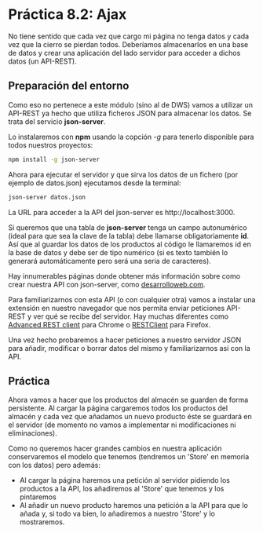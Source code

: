 # Práctica 8.2: Ajax
No tiene sentido que cada vez que cargo mi página no tenga datos y cada vez que la cierro se pierdan todos. Deberíamos almacenarlos en una base de datos y crear una aplicación del lado servidor para acceder a dichos datos (un API-REST).

## Preparación del entorno
Como eso no pertenece a este módulo (sino al de DWS) vamos a utilizar un API-REST ya hecho que utiliza ficheros JSON para almacenar los datos. Se trata del servicio **json-server**.

Lo instalaremos con **npm** usando la copción _-g_ para tenerlo disponible para todos nuestros proyectos:
```bash
npm install -g json-server
```
Ahora para ejecutar el servidor y que sirva los datos de un fichero (por ejemplo de datos.json) ejecutamos desde la terminal:
```bash
json-server datos.json
```

La URL para acceder a la API del json-server es http://localhost:3000.

Si queremos que una tabla de **json-server** tenga un campo autonumérico (ideal para que sea la clave de la tabla) debe llamarse obligatoriamente **id**. Así que al guardar los datos de los productos al código le llamaremos id en la base de datos y debe ser de tipo numérico (si es texto también lo generará automáticamente pero será una seria de caracteres).

Hay innumerables páginas donde obtener más información sobre como crear nuestra API con json-server, como [desarrolloweb.com](https://desarrolloweb.com/articulos/crear-api-rest-json-server.html).

Para familiarizarnos con esta API (o con cualquier otra) vamos a instalar una extensión en nuestro navegador que nos permita enviar peticiones API-REST y ver qué se recibe del servidor. Hay muchas diferentes como [Advanced REST client](https://chrome.google.com/webstore/detail/advanced-rest-client/hgmloofddffdnphfgcellkdfbfbjeloo) para Chrome o [RESTClient](https://addons.mozilla.org/es/firefox/addon/restclient/) para Firefox.

Una vez hecho probaremos a hacer peticiones a nuestro servidor JSON para añadir, modificar o borrar datos del mismo y familiarizarnos así con la API.

## Práctica
Ahora vamos a hacer que los productos del almacén se guarden de forma persistente. Al cargar la página cargaremos todos los productos del almacén y cada vez que añadamos un nuevo producto éste se guardará en el servidor (de momento no vamos a implementar ni modificaciones ni eliminaciones).

Como no queremos hacer grandes cambios en nuestra aplicación conservaremos el modelo que tenemos (tendremos un 'Store' en memoria con los datos) pero además:
* Al cargar la página haremos una petición al servidor pidiendo los productos a la API, los añadiremos al 'Store' que tenemos y los pintaremos
* Al añadir un nuevo producto haremos una petición a la API para que lo añada y, si todo va bien, lo añadiremos a nuestro 'Store' y lo mostraremos.
